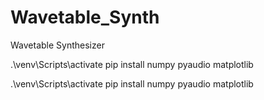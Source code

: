 # Wavetable_Synth
Wavetable Synthesizer 

.\venv\Scripts\activate
pip install numpy pyaudio matplotlib

.\venv\Scripts\activate
pip install numpy pyaudio matplotlib